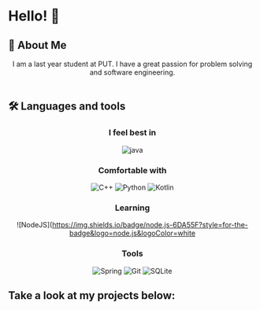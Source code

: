 

# Hello! 👋


## 🚀 About Me

<div align="center">
  
I am a last year student at PUT. I have a great passion for problem solving and software engineering. </br> </br>

  
  
</div>

## 🛠️ Languages and tools

<div align="center">

### I feel best in


![java](https://img.shields.io/badge/java-%23ED8B00.svg?style=for-the-badge&logo=java&logoColor=white)

### Comfortable with
![C++](https://img.shields.io/badge/c++-%2300599C.svg?style=for-the-badge&logo=c%2B%2B&logoColor=white)
![Python](https://img.shields.io/badge/python-3670A0?style=for-the-badge&logo=python&logoColor=ffdd54)
![Kotlin](https://img.shields.io/badge/kotlin-%230095D5.svg?style=for-the-badge&logo=kotlin&logoColor=white)

### Learning
![NodeJS](https://img.shields.io/badge/node.js-6DA55F?style=for-the-badge&logo=node.js&logoColor=white

### Tools
![Spring](https://img.shields.io/badge/spring-%236DB33F.svg?style=for-the-badge&logo=spring&logoColor=white)
![Git](https://img.shields.io/badge/git-%23F05033.svg?style=for-the-badge&logo=git&logoColor=white)
![SQLite](https://img.shields.io/badge/sqlite-%2307405e.svg?style=for-the-badge&logo=sqlite&logoColor=white)

</div>
  
## Take a look at my projects below:

